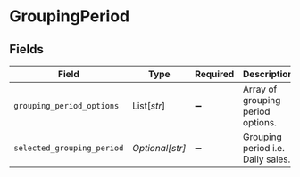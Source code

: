 # GroupingPeriod


## Fields

| Field                             | Type                              | Required                          | Description                       |
| --------------------------------- | --------------------------------- | --------------------------------- | --------------------------------- |
| `grouping_period_options`         | List[*str*]                       | :heavy_minus_sign:                | Array of grouping period options. |
| `selected_grouping_period`        | *Optional[str]*                   | :heavy_minus_sign:                | Grouping period i.e. Daily sales. |